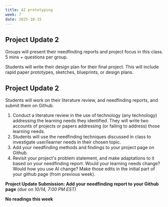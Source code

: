 ```yaml
---
title: AI prototyping 
week: 7
date: 2025-10-15
---
```


## Project Update 2
Groups will present their needfinding reports and project focus in this class. 5 mins + questions per group. 

Students will write their design plan for their final project. This will include rapid paper prototypes, sketches, blueprints, or design plans. 

## Project Update 2
Students will work on their literature review, and needfinding reports, and submit them on Github. 

1.  Conduct a literature review in the use of technology (any technology) addressing the learning needs they identified. They will write two accounts of projects or papers addressing (or failing to address) those learning needs. 
1.  Students will use the needfinding techniques discussed in class to investigate user/learner needs in their chosen topic. 
1.  Add your needfinding methods and findings to your project page on Github. 
1.  Revisit your project's problem statement, and make adaptations to it based on your needfinding report. Would your learning needs change? Would how you use AI change? Make those edits in the initial part of your github page (from previous week).


**Project Update Submission: Add your needfinding report to your Github page** *(due on 10/14, 7:00 PM EST)*

**No readings this week**

